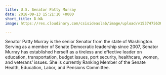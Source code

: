 ```yaml
---
title: U.S. Senator Patty Murray
date: 2018-09-13 15:21:10 +0000
short_title: D-WA
image: https://res.cloudinary.com/csisideaslab/image/upload/v1537475630/health-commission/Murray_Patty.jpg

---
```

Senator Patty Murray is the senior Senator from the state of Washington. Serving as a member of Senate Democratic leadership since 2007, Senator Murray has established herself as a tireless and effective leader on education, transportation, budget issues, port security, healthcare, women, and veterans’ issues. She is currently Ranking Member of the Senate Health, Education, Labor, and Pensions Committee.